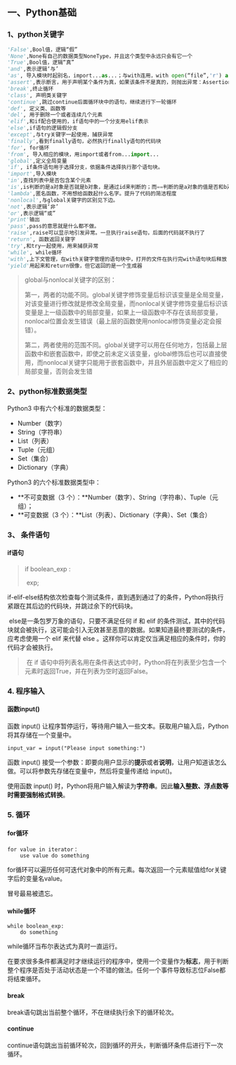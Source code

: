## 一、Python基础

### 1、python关键字

```python
'False',Bool值，逻辑“假”
'None',None有自己的数据类型NoneType，并且这个类型中永远只会有它一个
'True',Bool值，逻辑“真”
'and',表示逻辑‘与’
'as', 导入模块时起别名，import...as...；与with连用，with open(“file”,'r') as f
'assert',表示断言，用于声明某个条件为真，如果该条件不是真的，则抛出异常：AssertionError
'break',终止循环
'class', 声明类关键字
'continue',跳过continue后面循环块中的语句，继续进行下一轮循环
'def', 定义类、函数等
'del', 用于删除一个或者连续几个元素
'elif',和if配合使用的，if语句中的一个分支用elif表示
'else',if语句的逻辑假分支
'except',与try关键字一起使用，捕获异常
'finally',看到finally语句，必然执行finally语句的代码块
'for', for循环
'from', 导入相应的模块，用import或者from...import...
'global',定义全局变量
'if', if条件语句用于选择分支，依据条件选择执行那个语句块。
'import',导入模块
'in',查找列表中是否包含某个元素
'is',is判断的是a对象是否就是b对象，是通过id来判断的；而==判断的是a对象的值是否和b对象的值相等，是通过value来判断的
'lambda',匿名函数，不用想给函数起什么名字。提升了代码的简洁程度
'nonlocal',与global关键字的区别见下边。
'not',表示逻辑‘非’
'or',表示逻辑“或”
'print'输出
'pass',pass的意思就是什么都不做。
'raise',raise可以显示地引发异常。一旦执行raise语句，后面的代码就不执行了
'return', 函数返回关键字
'try',和try一起使用，用来捕获异常
'while', while循环
'with',上下文管理，在with关键字管理的语句块中，打开的文件在执行完with语句块后释放
'yield'用起来和return很像，但它返回的是一个生成器
```

> global与nonlocal关键字的区别：
>
> 第一，两者的功能不同。global关键字修饰变量后标识该变量是全局变量，对该变量进行修改就是修改全局变量，而nonlocal关键字修饰变量后标识该变量是上一级函数中的局部变量，如果上一级函数中不存在该局部变量，nonlocal位置会发生错误（最上层的函数使用nonlocal修饰变量必定会报错）。
>
> 第二，两者使用的范围不同。global关键字可以用在任何地方，包括最上层函数中和嵌套函数中，即使之前未定义该变量，global修饰后也可以直接使用，而nonlocal关键字只能用于嵌套函数中，并且外层函数中定义了相应的局部变量，否则会发生错

### 2、python标准数据类型

Python3 中有六个标准的数据类型：

- Number（数字）
- String（字符串）
- List（列表）
- Tuple（元组）
- Set（集合）
- Dictionary（字典）

Python3 的六个标准数据类型中：

- **不可变数据（3 个）：**Number（数字）、String（字符串）、Tuple（元组）；
- **可变数据（3 个）：**List（列表）、Dictionary（字典）、Set（集合）

### 3、 条件语句

#### if语句

> if  boolean_exp :
>
> ​	exp;

​	if-elif-else结构依次检查每个测试条件，直到遇到通过了的条件，Python将执行紧跟在其后边的代码块，并跳过余下的代码块。

​	else是一条包罗万象的语句，只要不满足任何 if 和 elif 的条件测试，其中的代码块就会被执行，这可能会引入无效甚至恶意的数据。如果知道最终要测试的条件，应考虑使用一个 elif 来代替 else 。这样你可以肯定仅当满足相应的条件时，你的代码才会被执行。

> ​	在 if 语句中将列表名用在条件表达式中时，Python将在列表至少包含一个元素时返回True，并在列表为空时返回False。



### 4. 程序输入

#### 函数input()

函数 input() 让程序暂停运行，等待用户输入一些文本。获取用户输入后，Python将其存储在一个变量中。

```
input_var = input("Please input something:")
```

函数 input() 接受一个参数：即要向用户显示的**提示**或者**说明**，让用户知道该怎么做。可以将参数先存储在变量中，然后将变量传递给 input()。

使用函数 input() 时，Python将用户输入解读为**字符串**。因此**输入整数、浮点数等时需要强制格式转换**。



### 5. 循环

#### for循环

```
for value in iterator：
	use value do something
```

for循环可以遍历任何可迭代对象中的所有元素。每次返回一个元素赋值给for关键字后的变量名value。

冒号最易被遗忘。

#### while循环

```
while boolean_exp:
	do something
```

while循环当布尔表达式为真时一直运行。

在要求很多条件都满足时才继续运行的程序中，使用一个变量作为**标志**，用于判断整个程序是否处于活动状态是一个不错的做法。任何一个事件导致标志位False都将结束循环。

#### break

break语句跳出当前整个循环，不在继续执行余下的循环轮次。

#### continue

continue语句跳出当前循环轮次，回到循环的开头，判断循环条件后进行下一次循环。

<!--for循环是一种遍历列表的有效方式，但是for循环中不应该修改列表，否则将导致Python难以跟踪其中的元素。要在遍历列表的同时对其进行修改，可以使用while循环。通过while循环同列表和字典结合使用，可以收集、存储并组织大量的输入。-->

